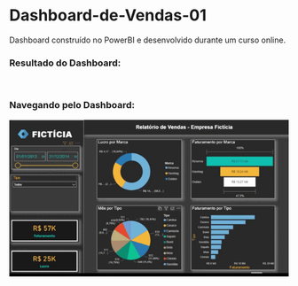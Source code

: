 # Dashboard-de-Vendas-01
Dashboard construído no PowerBI e desenvolvido durante um curso online.

### Resultado do Dashboard:
![]()

### Navegando pelo Dashboard:
![Dashboard de Vendas](https://github.com/viniciusalves23/Dashboard-de-Vendas-01/blob/main/GIF%20Dashboard%20de%20Vendas%20%2301.gif)
